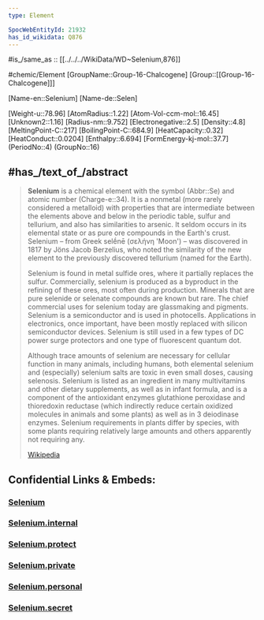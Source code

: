 ```yaml
---
type: Element

SpocWebEntityId: 21932 
has_id_wikidata: Q876 
---
```


#is_/same_as :: [[../../../WikiData/WD~Selenium,876]] 


#chemic/Element 
[GroupName::Group-16-Chalcogene]
[Group::[[Group-16-Chalcogene]]]



[Name-en::Selenium]
[Name-de::Selen]

[Weight-u::78.96]
[AtomRadius::1.22]
[Atom-Vol-ccm-mol::16.45]
[Unknown2::1.16]
[Radius-nm::9.752]
[Electronegative::2.5]
[Density::4.8]
[MeltingPoint-C::217]
[BoilingPoint-C::684.9]
[HeatCapacity::0.32]
[HeatConduct::0.0204]
[Enthalpy::6.694]
[FormEnergy-kj-mol::37.7]
(PeriodNo::4)
(GroupNo::16)


## #has_/text_of_/abstract 


> **Selenium** is a chemical element with the symbol (Abbr::Se) and atomic number (Charge-e::34). 
> It is a nonmetal (more rarely considered a metalloid) with properties that are intermediate between the elements above and below in the periodic table, sulfur and tellurium, and also has similarities to arsenic. It seldom occurs in its elemental state or as pure ore compounds in the Earth's crust. Selenium – from Greek selḗnē (σελήνη 'Moon') – was discovered in 1817 by Jöns Jacob Berzelius, who noted the similarity of the new element to the previously discovered tellurium (named for the Earth).
>
> Selenium is found in metal sulfide ores, where it partially replaces the sulfur. Commercially, selenium is produced as a byproduct in the refining of these ores, most often during production. Minerals that are pure selenide or selenate compounds are known but rare. The chief commercial uses for selenium today are glassmaking and pigments. Selenium is a semiconductor and is used in photocells. Applications in electronics, once important, have been mostly replaced with silicon semiconductor devices. Selenium is still used in a few types of DC power surge protectors and one type of fluorescent quantum dot.
>
> Although trace amounts of selenium are necessary for cellular function in many animals, including humans, both elemental selenium and (especially) selenium salts are toxic in even small doses, causing selenosis. Selenium is listed as an ingredient in many multivitamins and other dietary supplements, as well as in infant formula, and is a component of the antioxidant enzymes glutathione peroxidase and thioredoxin reductase (which indirectly reduce certain oxidized molecules in animals and some plants) as well as in 3 deiodinase enzymes. Selenium requirements in plants differ by species, with some plants requiring relatively large amounts and others apparently not requiring any.
>
> [Wikipedia](https://en.wikipedia.org/wiki/Selenium)

## Confidential Links & Embeds: 

### [Selenium](/_public/chemic/chemic~Elements/Group-16-Chalcogene/Selenium.md) 

### [Selenium.internal](/_internal/chemic/chemic~Elements/Group-16-Chalcogene/Selenium.internal.md) 

### [Selenium.protect](/_protect/chemic/chemic~Elements/Group-16-Chalcogene/Selenium.protect.md) 

### [Selenium.private](/_private/chemic/chemic~Elements/Group-16-Chalcogene/Selenium.private.md) 

### [Selenium.personal](/_personal/chemic/chemic~Elements/Group-16-Chalcogene/Selenium.personal.md) 

### [Selenium.secret](/_secret/chemic/chemic~Elements/Group-16-Chalcogene/Selenium.secret.md) 
